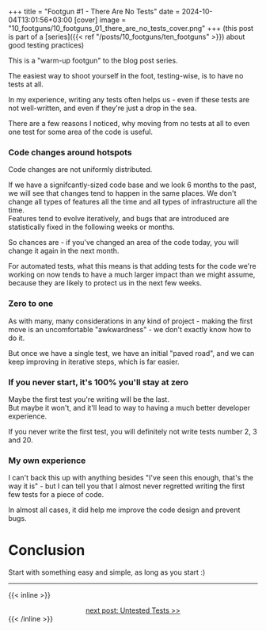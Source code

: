 +++
title = "Footgun #1 - There Are No Tests"
date = 2024-10-04T13:01:56+03:00
[cover]
  image = "10_footguns/10_footguns_01_there_are_no_tests_cover.png"
+++
(this post is part of a [series]({{< ref "/posts/10_footguns/ten_footguns" >}}) about good testing practices)

This is a "warm-up footgun" to the blog post series.

The easiest way to shoot yourself in the foot, testing-wise, is to have no tests at all.

In my experience, writing any tests often helps us - even if these tests are not well-written, and even if they're just a drop in the sea.

There are a few reasons I noticed, why moving from no tests at all to even one test for some area of the code is useful.

### Code changes around hotspots
Code changes are not uniformly distributed.

If we have a signifcantly-sized code base and we look 6 months to the past, we will see that changes tend to happen in the same places. We don't change all types of features all the time and all types of infrastructure all the time.   
Features tend to evolve iteratively, and bugs that are introduced are statistically fixed in the following weeks or months.

So chances are - if you've changed an area of the code today, you will change it again in the next month.

For automated tests, what this means is that adding tests for the code we're working on now tends to have a much larger impact than we might assume, because they are likely to protect us in the next few weeks.

### Zero to one
As with many, many considerations in any kind of project - making the first move is an uncomfortable "awkwardness" - we don't exactly know how to do it.

But once we have a single test, we have an initial "paved road", and we can keep improving in iterative steps, which is far easier.

### If you never start, it's 100% you'll stay at zero
Maybe the first test you're writing will be the last.  
But maybe it won't, and it'll lead to way to having a much better developer experience.

If you never write the first test, you will definitely not write tests number 2, 3 and 20.

### My own experience
I can't back this up with anything besides "I've seen this enough, that's the way it is" - but I can tell you that I almost never regretted writing the first few tests for a piece of code.

In almost all cases, it did help me improve the code design and prevent bugs.

# Conclusion
Start with something easy and simple, as long as you start :)

---
{{< inline >}}
<div style="text-align: center; display: block; width: 100%;">
<a href="/posts/10_footguns/02_untested_tests">next post: Untested Tests &gt;&gt;</a>
</div>
{{< /inline >}}

